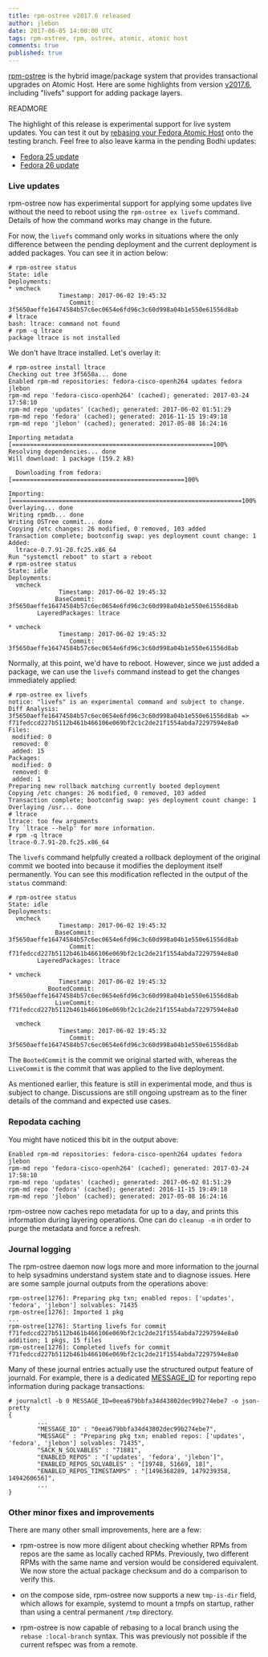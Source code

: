 ```yaml
---
title: rpm-ostree v2017.6 released
author: jlebon
date: 2017-06-05 14:00:00 UTC
tags: rpm-ostree, rpm, ostree, atomic, atomic host
comments: true
published: true
---
```


[rpm-ostree](https://rpm-ostree.readthedocs.org/) is the
hybrid image/package system that provides transactional
upgrades on Atomic Host. Here are some highlights from
version
[v2017.6](https://github.com/projectatomic/rpm-ostree/releases/tag/v2017.6), including
&quot;livefs&quot; support for adding package layers.

READMORE

The highlight of this release is experimental support for
live system updates. You can test it out by
[rebasing your Fedora Atomic Host](https://fedoraproject.org/wiki/QA:Updates_Testing#Using_it_with_Atomic_Host_.28Fedora_24_and_later.29)
onto the testing branch. Feel free to also leave karma in
the pending Bodhi updates:

- [Fedora 25 update](https://bodhi.fedoraproject.org/updates/FEDORA-2017-85014ae3f6)
- [Fedora 26 update](https://bodhi.fedoraproject.org/updates/FEDORA-2017-f86a299577)

### Live updates

rpm-ostree now has experimental support for applying some
updates live without the need to reboot using the
`rpm-ostree ex livefs` command. Details of how the command
works may change in the future.

For now, the `livefs` command only works in situations where
the only difference between the pending deployment and the
current deployment is added packages. You can see it in
action below:

```
# rpm-ostree status
State: idle
Deployments:
* vmcheck
              Timestamp: 2017-06-02 19:45:32
                 Commit: 3f5650aeffe16474584b57c6ec0654e6fd96c3c60d998a04b1e550e61556d8ab
# ltrace
bash: ltrace: command not found
# rpm -q ltrace
package ltrace is not installed
```

We don't have ltrace installed. Let's overlay it:

```
# rpm-ostree install ltrace
Checking out tree 3f5650a... done
Enabled rpm-md repositories: fedora-cisco-openh264 updates fedora jlebon
rpm-md repo 'fedora-cisco-openh264' (cached); generated: 2017-03-24 17:58:10
rpm-md repo 'updates' (cached); generated: 2017-06-02 01:51:29
rpm-md repo 'fedora' (cached); generated: 2016-11-15 19:49:18
rpm-md repo 'jlebon' (cached); generated: 2017-05-08 16:24:16

Importing metadata [========================================================100%
Resolving dependencies... done
Will download: 1 package (159.2 kB)

  Downloading from fedora: [================================================100%

Importing: [================================================================100%
Overlaying... done
Writing rpmdb... done
Writing OSTree commit... done
Copying /etc changes: 26 modified, 0 removed, 103 added
Transaction complete; bootconfig swap: yes deployment count change: 1
Added:
  ltrace-0.7.91-20.fc25.x86_64
Run "systemctl reboot" to start a reboot
# rpm-ostree status
State: idle
Deployments:
  vmcheck
              Timestamp: 2017-06-02 19:45:32
             BaseCommit: 3f5650aeffe16474584b57c6ec0654e6fd96c3c60d998a04b1e550e61556d8ab
        LayeredPackages: ltrace

* vmcheck
              Timestamp: 2017-06-02 19:45:32
                 Commit: 3f5650aeffe16474584b57c6ec0654e6fd96c3c60d998a04b1e550e61556d8ab
```

Normally, at this point, we'd have to reboot. However, since
we just added a package, we can use the `livefs` command
instead to get the changes immediately applied:

```
# rpm-ostree ex livefs
notice: "livefs" is an experimental command and subject to change.
Diff Analysis: 3f5650aeffe16474584b57c6ec0654e6fd96c3c60d998a04b1e550e61556d8ab => f71fedccd227b5112b461b466106e069bf2c1c2de21f1554abda72297594e8a0
Files:
 modified: 0
 removed: 0
 added: 15
Packages:
 modified: 0
 removed: 0
 added: 1
Preparing new rollback matching currently booted deployment
Copying /etc changes: 26 modified, 0 removed, 103 added
Transaction complete; bootconfig swap: yes deployment count change: 1
Overlaying /usr... done
# ltrace
ltrace: too few arguments
Try `ltrace --help' for more information.
# rpm -q ltrace
ltrace-0.7.91-20.fc25.x86_64
```

The `livefs` command helpfully created a rollback deployment
of the original commit we booted into because it modifies
the deployment itself permanently. You can see this
modification reflected in the output of the `status`
command:

```
# rpm-ostree status
State: idle
Deployments:
  vmcheck
              Timestamp: 2017-06-02 19:45:32
             BaseCommit: 3f5650aeffe16474584b57c6ec0654e6fd96c3c60d998a04b1e550e61556d8ab
                 Commit: f71fedccd227b5112b461b466106e069bf2c1c2de21f1554abda72297594e8a0
        LayeredPackages: ltrace

* vmcheck
              Timestamp: 2017-06-02 19:45:32
           BootedCommit: 3f5650aeffe16474584b57c6ec0654e6fd96c3c60d998a04b1e550e61556d8ab
             LiveCommit: f71fedccd227b5112b461b466106e069bf2c1c2de21f1554abda72297594e8a0

  vmcheck
              Timestamp: 2017-06-02 19:45:32
                 Commit: 3f5650aeffe16474584b57c6ec0654e6fd96c3c60d998a04b1e550e61556d8ab
```

The `BootedCommit` is the commit we original started with,
whereas the `LiveCommit` is the commit that was applied to
the live deployment.

As mentioned earlier, this feature is still in experimental
mode, and thus is subject to change. Discussions are still
ongoing upstream as to the finer details of the command and
expected use cases.

### Repodata caching

You might have noticed this bit in the output above:

```
Enabled rpm-md repositories: fedora-cisco-openh264 updates fedora jlebon
rpm-md repo 'fedora-cisco-openh264' (cached); generated: 2017-03-24 17:58:10
rpm-md repo 'updates' (cached); generated: 2017-06-02 01:51:29
rpm-md repo 'fedora' (cached); generated: 2016-11-15 19:49:18
rpm-md repo 'jlebon' (cached); generated: 2017-05-08 16:24:16
```

rpm-ostree now caches repo metadata for up to a day, and
prints this information during layering operations. One can
do `cleanup -m` in order to purge the metadata and force a
refresh.

### Journal logging

The rpm-ostree daemon now logs more and more information to
the journal to help sysadmins understand system state and to
diagnose issues. Here are some sample journal outputs from
the operations above:

```
rpm-ostree[1276]: Preparing pkg txn; enabled repos: ['updates', 'fedora', 'jlebon'] solvables: 71435
rpm-ostree[1276]: Imported 1 pkg
...
rpm-ostree[1276]: Starting livefs for commit f71fedccd227b5112b461b466106e069bf2c1c2de21f1554abda72297594e8a0 addition; 1 pkgs, 15 files
rpm-ostree[1276]: Completed livefs for commit f71fedccd227b5112b461b466106e069bf2c1c2de21f1554abda72297594e8a0
```

Many of these journal entries actually use the structured
output feature of journald. For example, there is a
dedicated
[MESSAGE_ID](https://www.freedesktop.org/software/systemd/man/systemd.journal-fields.html)
for reporting repo information during package transactions:

```
# journalctl -b 0 MESSAGE_ID=0eea679bbfa34d43802dec99b274ebe7 -o json-pretty
{
        ...
        "MESSAGE_ID" : "0eea679bbfa34d43802dec99b274ebe7",
        "MESSAGE" : "Preparing pkg txn; enabled repos: ['updates', 'fedora', 'jlebon'] solvables: 71435",
        "SACK_N_SOLVABLES" : "71881",
        "ENABLED_REPOS" : "['updates', 'fedora', 'jlebon']",
        "ENABLED_REPOS_SOLVABLES" : "[19748, 51669, 18]",
        "ENABLED_REPOS_TIMESTAMPS" : "[1496368289, 1479239358, 1494260656]",
        ...
}
```

### Other minor fixes and improvements

There are many other small improvements, here are a few:

- rpm-ostree is now more diligent about checking whether
  RPMs from repos are the same as locally cached RPMs.
  Previously, two different RPMs with the same name and
  version would be considered equivalent. We now store the
  actual package checksum and do a comparison to verify
  this.

- on the compose side, rpm-ostree now supports a new
  `tmp-is-dir` field, which allows for example, systemd to
  mount a tmpfs on startup, rather than using a central
  permanent `/tmp` directory.

- rpm-ostree is now capable of rebasing to a local branch
  using the `rebase :local-branch` syntax. This was
  previously not possible if the current refspec was from a
  remote.
